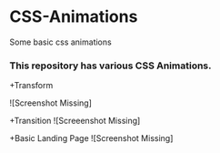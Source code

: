 # CSS-Animations
Some basic css animations


### This repository has various CSS Animations.
+Transform

![Screenshot Missing]

+Transition
![Screeenshot Missing]

+Basic Landing Page
![Screenshot Missing]
